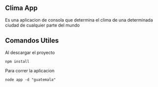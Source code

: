 ## Clima App

Es una aplicacion de consola que determina el clima de una determinada ciudad de cualquier parte del mundo

## Comandos Utiles 

Al descargar el proyecto
```
npm install 
```

Para correr la aplicacion

```
node app -d "guatemala"
```
